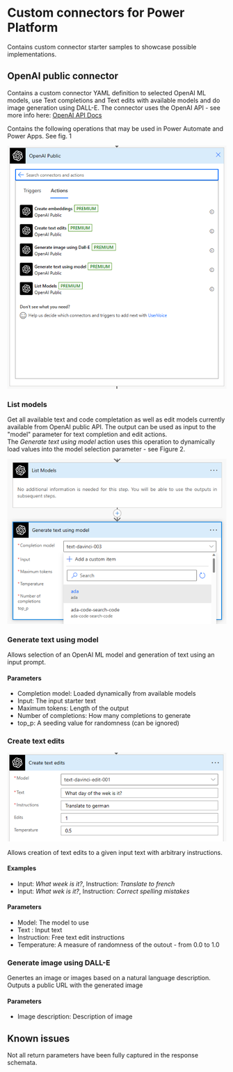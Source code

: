 # Custom connectors for Power Platform

Contains custom connector starter samples to showcase possible implementations.

## OpenAI public connector

Contains a custom connector YAML definition to selected OpenAI ML models, use Text completions and Text edits with available models and do image generation using DALL-E.
The connector uses the OpenAI API - see more info here: [OpenAI API Docs](https://platform.openai.com/docs/introduction/overview)

Contains the following operations that may be used in Power Automate and Power Apps. See fig. 1  

![Figure 1 - Connector actions](https://github.com/aschauera/PowerPlatform/blob/master/Custom%20Connectors/img/OpenAIPublicConnector_Actions.png)  

### List models
Get all available text and code completation as well as edit models currently available from OpenAI public API.
The output can be used as input to the "model" parameter for text completion and edit actions.  
The *Generate text using model* action uses this operation to dynamically load values into the model selection parameter - see Figure 2.

![Figure 2 - Dynamically loaded models for model parameter](https://github.com/aschauera/PowerPlatform/blob/master/Custom%20Connectors/img/OpenAIPublicConnector_Models.png)  


### Generate text using model
Allows selection of an OpenAI ML model and generation of text using an input prompt.
#### Parameters
- Completion model: Loaded dynamically from available models
- Input: The input starter text 
- Maximum tokens: Length of the output
- Number of completions: How many completions to generate
- top_p: A seeding value for randomness (can be ignored)

### Create text edits

![Figure 3 - Text edits](https://github.com/aschauera/PowerPlatform/blob/master/Custom%20Connectors/img/OpenAIPublicConnector_GenerateTextEdit.png)  

Allows creation of text edits to a given input text with arbitrary instructions.  
#### Examples
- Input: *What week is it?*, Instruction: *Translate to french*
- Input: *What wek is it?*, Instruction: *Correct spelling mistakes*
#### Parameters
- Model: The model to use
- Text : Input text
- Instruction: Free text edit instructions
- Temperature: A measure of randomness of the outout - from 0.0 to 1.0

### Generate image using DALL-E
Genertes an image or images based on a natural language description. Outputs a public URL with the generated image

#### Parameters
- Image description: Description of image


## Known issues
Not all return parameters have been fully captured in the response schemata.